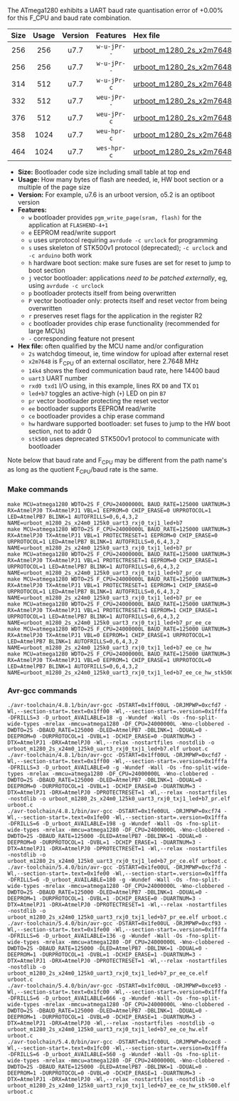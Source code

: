 The ATmega1280 exhibits a UART baud rate quantisation error of +0.00% for this F_CPU and baud rate combination.

|Size|Usage|Version|Features|Hex file|
|:-:|:-:|:-:|:-:|:--|
|256|256|u7.7|`w-u-jPr--`|[urboot_m1280_2s_x2m7648_14k4_uart3_rxj0_txj1_led+b7.hex](https://raw.githubusercontent.com/stefanrueger/urboot.hex/main/boards/mega1280/atmega1280/watchdog_2_s/external_oscillator_x/%2B2m764800_hz/%2B%2B14k4_baud/uart3_rxj0_txj1/led%2Bb7/urboot_m1280_2s_x2m7648_14k4_uart3_rxj0_txj1_led%2Bb7.hex)|
|256|256|u7.7|`w-u-jPr--`|[urboot_m1280_2s_x2m7648_14k4_uart3_rxj0_txj1_led+b7_pr.hex](https://raw.githubusercontent.com/stefanrueger/urboot.hex/main/boards/mega1280/atmega1280/watchdog_2_s/external_oscillator_x/%2B2m764800_hz/%2B%2B14k4_baud/uart3_rxj0_txj1/led%2Bb7/urboot_m1280_2s_x2m7648_14k4_uart3_rxj0_txj1_led%2Bb7_pr.hex)|
|314|512|u7.7|`w-u-jPr-c`|[urboot_m1280_2s_x2m7648_14k4_uart3_rxj0_txj1_led+b7_pr_ce.hex](https://raw.githubusercontent.com/stefanrueger/urboot.hex/main/boards/mega1280/atmega1280/watchdog_2_s/external_oscillator_x/%2B2m764800_hz/%2B%2B14k4_baud/uart3_rxj0_txj1/led%2Bb7/urboot_m1280_2s_x2m7648_14k4_uart3_rxj0_txj1_led%2Bb7_pr_ce.hex)|
|332|512|u7.7|`weu-jPr--`|[urboot_m1280_2s_x2m7648_14k4_uart3_rxj0_txj1_led+b7_pr_ee.hex](https://raw.githubusercontent.com/stefanrueger/urboot.hex/main/boards/mega1280/atmega1280/watchdog_2_s/external_oscillator_x/%2B2m764800_hz/%2B%2B14k4_baud/uart3_rxj0_txj1/led%2Bb7/urboot_m1280_2s_x2m7648_14k4_uart3_rxj0_txj1_led%2Bb7_pr_ee.hex)|
|376|512|u7.7|`weu-jPr-c`|[urboot_m1280_2s_x2m7648_14k4_uart3_rxj0_txj1_led+b7_pr_ee_ce.hex](https://raw.githubusercontent.com/stefanrueger/urboot.hex/main/boards/mega1280/atmega1280/watchdog_2_s/external_oscillator_x/%2B2m764800_hz/%2B%2B14k4_baud/uart3_rxj0_txj1/led%2Bb7/urboot_m1280_2s_x2m7648_14k4_uart3_rxj0_txj1_led%2Bb7_pr_ee_ce.hex)|
|358|1024|u7.7|`weu-hpr-c`|[urboot_m1280_2s_x2m7648_14k4_uart3_rxj0_txj1_led+b7_ee_ce_hw.hex](https://raw.githubusercontent.com/stefanrueger/urboot.hex/main/boards/mega1280/atmega1280/watchdog_2_s/external_oscillator_x/%2B2m764800_hz/%2B%2B14k4_baud/uart3_rxj0_txj1/led%2Bb7/urboot_m1280_2s_x2m7648_14k4_uart3_rxj0_txj1_led%2Bb7_ee_ce_hw.hex)|
|464|1024|u7.7|`wes-hpr-c`|[urboot_m1280_2s_x2m7648_14k4_uart3_rxj0_txj1_led+b7_ee_ce_hw_stk500.hex](https://raw.githubusercontent.com/stefanrueger/urboot.hex/main/boards/mega1280/atmega1280/watchdog_2_s/external_oscillator_x/%2B2m764800_hz/%2B%2B14k4_baud/uart3_rxj0_txj1/led%2Bb7/urboot_m1280_2s_x2m7648_14k4_uart3_rxj0_txj1_led%2Bb7_ee_ce_hw_stk500.hex)|

- **Size:** Bootloader code size including small table at top end
- **Usage:** How many bytes of flash are needed, ie, HW boot section or a multiple of the page size
- **Version:** For example, u7.6 is an urboot version, o5.2 is an optiboot version
- **Features:**
  + `w` bootloader provides `pgm_write_page(sram, flash)` for the application at `FLASHEND-4+1`
  + `e` EEPROM read/write support
  + `u` uses urprotocol requiring `avrdude -c urclock` for programming
  + `s` uses skeleton of STK500v1 protocol (deprecated); `-c urclock` and `-c arduino` both work
  + `h` hardware boot section: make sure fuses are set for reset to jump to boot section
  + `j` vector bootloader: applications *need to be patched externally*, eg, using `avrdude -c urclock`
  + `p` bootloader protects itself from being overwritten
  + `P` vector bootloader only: protects itself and reset vector from being overwritten
  + `r` preserves reset flags for the application in the register R2
  + `c` bootloader provides chip erase functionality (recommended for large MCUs)
  + `-` corresponding feature not present
- **Hex file:** often qualified by the MCU name and/or configuration
  + `2s` watchdog timeout, ie, time window for upload after external reset
  + `x2m7648` is F<sub>CPU</sub> of an external oscillator, here 2.7648 MHz
  + `14k4` shows the fixed communication baud rate, here 14400 baud
  + `uart3` UART number
  + `rxd0 txd1` I/O using, in this example, lines RX `D0` and TX `D1`
  + `led+b7` toggles an active-high (`+`) LED on pin `B7`
  + `pr` vector bootloader protecting the reset vector
  + `ee` bootloader supports EEPROM read/write
  + `ce` bootloader provides a chip erase command
  + `hw` hardware supported bootloader: set fuses to jump to the HW boot section, not to addr 0
  + `stk500` uses deprecated STK500v1 protocol to communicate with bootloader


Note below that baud rate and F<sub>CPU</sub> may be different from the path name's as long as the quotient F<sub>CPU</sub>/baud rate is the same.

### Make commands
```
make MCU=atmega1280 WDTO=2S F_CPU=24000000L BAUD_RATE=125000 UARTNUM=3 RX=AtmelPJ0 TX=AtmelPJ1 VBL=1 EEPROM=0 CHIP_ERASE=0 URPROTOCOL=1 LED=AtmelPB7 BLINK=1 AUTOFRILLS=0,6,4,3,2 NAME=urboot_m1280_2s_x24m0_125k0_uart3_rxj0_txj1_led+b7
make MCU=atmega1280 WDTO=2S F_CPU=24000000L BAUD_RATE=125000 UARTNUM=3 RX=AtmelPJ0 TX=AtmelPJ1 VBL=1 PROTECTRESET=1 EEPROM=0 CHIP_ERASE=0 URPROTOCOL=1 LED=AtmelPB7 BLINK=1 AUTOFRILLS=0,6,4,3,2 NAME=urboot_m1280_2s_x24m0_125k0_uart3_rxj0_txj1_led+b7_pr
make MCU=atmega1280 WDTO=2S F_CPU=24000000L BAUD_RATE=125000 UARTNUM=3 RX=AtmelPJ0 TX=AtmelPJ1 VBL=1 PROTECTRESET=1 EEPROM=0 CHIP_ERASE=1 URPROTOCOL=1 LED=AtmelPB7 BLINK=1 AUTOFRILLS=0,6,4,3,2 NAME=urboot_m1280_2s_x24m0_125k0_uart3_rxj0_txj1_led+b7_pr_ce
make MCU=atmega1280 WDTO=2S F_CPU=24000000L BAUD_RATE=125000 UARTNUM=3 RX=AtmelPJ0 TX=AtmelPJ1 VBL=1 PROTECTRESET=1 EEPROM=1 CHIP_ERASE=0 URPROTOCOL=1 LED=AtmelPB7 BLINK=1 AUTOFRILLS=0,6,4,3,2 NAME=urboot_m1280_2s_x24m0_125k0_uart3_rxj0_txj1_led+b7_pr_ee
make MCU=atmega1280 WDTO=2S F_CPU=24000000L BAUD_RATE=125000 UARTNUM=3 RX=AtmelPJ0 TX=AtmelPJ1 VBL=1 PROTECTRESET=1 EEPROM=1 CHIP_ERASE=1 URPROTOCOL=1 LED=AtmelPB7 BLINK=1 AUTOFRILLS=0,6,4,3,2 NAME=urboot_m1280_2s_x24m0_125k0_uart3_rxj0_txj1_led+b7_pr_ee_ce
make MCU=atmega1280 WDTO=2S F_CPU=24000000L BAUD_RATE=125000 UARTNUM=3 RX=AtmelPJ0 TX=AtmelPJ1 VBL=0 EEPROM=1 CHIP_ERASE=1 URPROTOCOL=1 LED=AtmelPB7 BLINK=1 AUTOFRILLS=0,6,4,3,2 NAME=urboot_m1280_2s_x24m0_125k0_uart3_rxj0_txj1_led+b7_ee_ce_hw
make MCU=atmega1280 WDTO=2S F_CPU=24000000L BAUD_RATE=125000 UARTNUM=3 RX=AtmelPJ0 TX=AtmelPJ1 VBL=0 EEPROM=1 CHIP_ERASE=1 URPROTOCOL=0 LED=AtmelPB7 BLINK=1 AUTOFRILLS=0,6,4,3,2 NAME=urboot_m1280_2s_x24m0_125k0_uart3_rxj0_txj1_led+b7_ee_ce_hw_stk500
```

### Avr-gcc commands
```
./avr-toolchain/4.8.1/bin/avr-gcc -DSTART=0x1ff00UL -DRJMPWP=0xcfd7 -Wl,--section-start=.text=0x1ff00 -Wl,--section-start=.version=0x1fffa -DFRILLS=3 -D_urboot_AVAILABLE=18 -g -Wundef -Wall -Os -fno-split-wide-types -mrelax -mmcu=atmega1280 -DF_CPU=24000000L -Wno-clobbered -DWDTO=2S -DBAUD_RATE=125000 -DLED=AtmelPB7 -DBLINK=1 -DDUAL=0 -DEEPROM=0 -DURPROTOCOL=1 -DVBL=1 -DCHIP_ERASE=0 -DUARTNUM=3 -DTX=AtmelPJ1 -DRX=AtmelPJ0 -Wl,--relax -nostartfiles -nostdlib -o urboot_m1280_2s_x24m0_125k0_uart3_rxj0_txj1_led+b7.elf urboot.c
./avr-toolchain/4.8.1/bin/avr-gcc -DSTART=0x1ff00UL -DRJMPWP=0xcfd7 -Wl,--section-start=.text=0x1ff00 -Wl,--section-start=.version=0x1fffa -DFRILLS=3 -D_urboot_AVAILABLE=0 -g -Wundef -Wall -Os -fno-split-wide-types -mrelax -mmcu=atmega1280 -DF_CPU=24000000L -Wno-clobbered -DWDTO=2S -DBAUD_RATE=125000 -DLED=AtmelPB7 -DBLINK=1 -DDUAL=0 -DEEPROM=0 -DURPROTOCOL=1 -DVBL=1 -DCHIP_ERASE=0 -DUARTNUM=3 -DTX=AtmelPJ1 -DRX=AtmelPJ0 -DPROTECTRESET=1 -Wl,--relax -nostartfiles -nostdlib -o urboot_m1280_2s_x24m0_125k0_uart3_rxj0_txj1_led+b7_pr.elf urboot.c
./avr-toolchain/4.8.1/bin/avr-gcc -DSTART=0x1fe00UL -DRJMPWP=0xcf74 -Wl,--section-start=.text=0x1fe00 -Wl,--section-start=.version=0x1fffa -DFRILLS=6 -D_urboot_AVAILABLE=198 -g -Wundef -Wall -Os -fno-split-wide-types -mrelax -mmcu=atmega1280 -DF_CPU=24000000L -Wno-clobbered -DWDTO=2S -DBAUD_RATE=125000 -DLED=AtmelPB7 -DBLINK=1 -DDUAL=0 -DEEPROM=0 -DURPROTOCOL=1 -DVBL=1 -DCHIP_ERASE=1 -DUARTNUM=3 -DTX=AtmelPJ1 -DRX=AtmelPJ0 -DPROTECTRESET=1 -Wl,--relax -nostartfiles -nostdlib -o urboot_m1280_2s_x24m0_125k0_uart3_rxj0_txj1_led+b7_pr_ce.elf urboot.c
./avr-toolchain/5.4.0/bin/avr-gcc -DSTART=0x1fe00UL -DRJMPWP=0xcf7d -Wl,--section-start=.text=0x1fe00 -Wl,--section-start=.version=0x1fffa -DFRILLS=6 -D_urboot_AVAILABLE=180 -g -Wundef -Wall -Os -fno-split-wide-types -mrelax -mmcu=atmega1280 -DF_CPU=24000000L -Wno-clobbered -DWDTO=2S -DBAUD_RATE=125000 -DLED=AtmelPB7 -DBLINK=1 -DDUAL=0 -DEEPROM=1 -DURPROTOCOL=1 -DVBL=1 -DCHIP_ERASE=0 -DUARTNUM=3 -DTX=AtmelPJ1 -DRX=AtmelPJ0 -DPROTECTRESET=1 -Wl,--relax -nostartfiles -nostdlib -o urboot_m1280_2s_x24m0_125k0_uart3_rxj0_txj1_led+b7_pr_ee.elf urboot.c
./avr-toolchain/5.4.0/bin/avr-gcc -DSTART=0x1fe00UL -DRJMPWP=0xcf93 -Wl,--section-start=.text=0x1fe00 -Wl,--section-start=.version=0x1fffa -DFRILLS=6 -D_urboot_AVAILABLE=136 -g -Wundef -Wall -Os -fno-split-wide-types -mrelax -mmcu=atmega1280 -DF_CPU=24000000L -Wno-clobbered -DWDTO=2S -DBAUD_RATE=125000 -DLED=AtmelPB7 -DBLINK=1 -DDUAL=0 -DEEPROM=1 -DURPROTOCOL=1 -DVBL=1 -DCHIP_ERASE=1 -DUARTNUM=3 -DTX=AtmelPJ1 -DRX=AtmelPJ0 -DPROTECTRESET=1 -Wl,--relax -nostartfiles -nostdlib -o urboot_m1280_2s_x24m0_125k0_uart3_rxj0_txj1_led+b7_pr_ee_ce.elf urboot.c
./avr-toolchain/5.4.0/bin/avr-gcc -DSTART=0x1fc00UL -DRJMPWP=0xce93 -Wl,--section-start=.text=0x1fc00 -Wl,--section-start=.version=0x1fffa -DFRILLS=6 -D_urboot_AVAILABLE=666 -g -Wundef -Wall -Os -fno-split-wide-types -mrelax -mmcu=atmega1280 -DF_CPU=24000000L -Wno-clobbered -DWDTO=2S -DBAUD_RATE=125000 -DLED=AtmelPB7 -DBLINK=1 -DDUAL=0 -DEEPROM=1 -DURPROTOCOL=1 -DVBL=0 -DCHIP_ERASE=1 -DUARTNUM=3 -DTX=AtmelPJ1 -DRX=AtmelPJ0 -Wl,--relax -nostartfiles -nostdlib -o urboot_m1280_2s_x24m0_125k0_uart3_rxj0_txj1_led+b7_ee_ce_hw.elf urboot.c
./avr-toolchain/5.4.0/bin/avr-gcc -DSTART=0x1fc00UL -DRJMPWP=0xcec8 -Wl,--section-start=.text=0x1fc00 -Wl,--section-start=.version=0x1fffa -DFRILLS=6 -D_urboot_AVAILABLE=560 -g -Wundef -Wall -Os -fno-split-wide-types -mrelax -mmcu=atmega1280 -DF_CPU=24000000L -Wno-clobbered -DWDTO=2S -DBAUD_RATE=125000 -DLED=AtmelPB7 -DBLINK=1 -DDUAL=0 -DEEPROM=1 -DURPROTOCOL=0 -DVBL=0 -DCHIP_ERASE=1 -DUARTNUM=3 -DTX=AtmelPJ1 -DRX=AtmelPJ0 -Wl,--relax -nostartfiles -nostdlib -o urboot_m1280_2s_x24m0_125k0_uart3_rxj0_txj1_led+b7_ee_ce_hw_stk500.elf urboot.c
```

